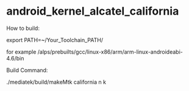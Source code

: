 # android_kernel_alcatel_california
How to build:

export PATH=~/Your_Toolchain_PATH/

for example /alps/prebuilts/gcc/linux-x86/arm/arm-linux-androideabi-4.6/bin

Build Command:

./mediatek/build/makeMtk california n k
